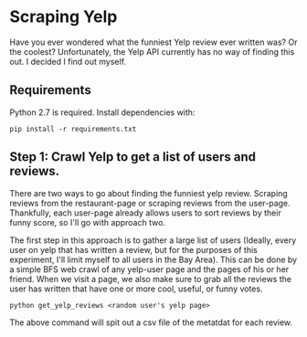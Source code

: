 # Scraping Yelp

Have you ever wondered what the funniest Yelp review ever written was? Or the coolest? Unfortunately, the Yelp API currently has no way of finding this out. I decided I find out myself.

## Requirements

Python 2.7 is required. Install dependencies with:

    pip install -r requirements.txt

## Step 1: Crawl Yelp to get a list of users and reviews.

There are two ways to go about finding the funniest yelp review. Scraping reviews from the restaurant-page or scraping reviews from the user-page. Thankfully, each user-page already allows users to sort reviews by their funny score, so I'll go with approach two.

The first step in this approach is to gather a large list of users (Ideally, every user on yelp that has written a review, but for the purposes of this experiment, I'll limit myself to all users in the Bay Area). This can be done by a simple BFS web crawl of any yelp-user page and the pages of his or her friend. When we visit a page, we also make sure to grab all the reviews the user has written that have one or more cool, useful, or funny votes.

    python get_yelp_reviews <random user's yelp page>

The above command will spit out a csv file of the metatdat for each review.
